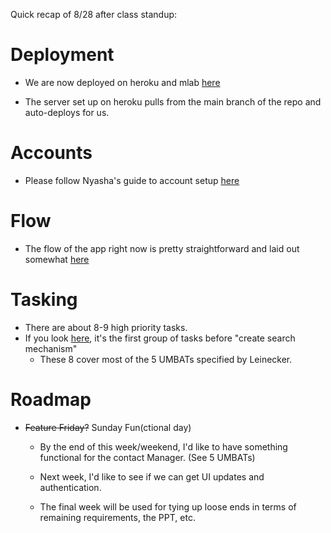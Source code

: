 Quick recap of 8/28 after class standup:

# Deployment
 * We are now deployed on heroku and mlab [here](https://team7-contact-manager.herokuapp.com/)

 * The server set up on heroku pulls from the main branch of the repo and auto-deploys for us.

# Accounts
  * Please follow Nyasha's guide to account setup [here](https://github.com/steevejoseph/contact-manager/blob/master/misc/blasts/cloud9-setup.md)

# Flow
  * The flow of the app right now is pretty straightforward and laid out somewhat [here](https://github.com/steevejoseph/contact-manager/blob/master/misc/blasts/init_tasking.md)


# Tasking
  * There are about 8-9 high priority tasks.
  * If you look [here](https://github.com/steevejoseph/contact-manager/projects/1), it's the first group of tasks before "create search mechanism"
    * These 8 cover most of the 5 UMBATs specified by Leinecker.

# Roadmap
  * ~~Feature Friday?~~ Sunday Fun(ctional day)
    * By the end of this week/weekend, I'd like to have something functional for the contact Manager. (See 5 UMBATs)

    * Next week, I'd like to see if we can get UI updates and authentication.

    * The final week will be used for tying up loose ends in terms of remaining requirements, the PPT, etc.
